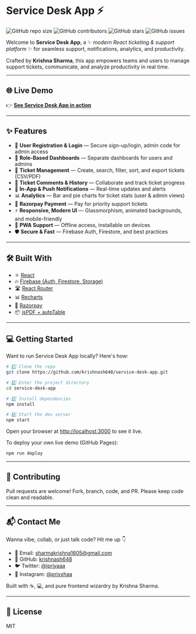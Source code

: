 # Service Desk App ⚡️

![GitHub repo size](https://img.shields.io/github/repo-size/krishnash648/service-desk-app)
![GitHub contributors](https://img.shields.io/github/contributors/krishnash648/service-desk-app)
![GitHub stars](https://img.shields.io/github/stars/krishnash648/service-desk-app?style=social)
![GitHub issues](https://img.shields.io/github/issues/krishnash648/service-desk-app)

Welcome to **Service Desk App**, a ✨ _modern React ticketing & support platform_ ✨ for seamless support, notifications, analytics, and productivity.

Crafted by **Krishna Sharma**, this app empowers teams and users to manage support tickets, communicate, and analyze productivity in real time.

---

## 🌐 Live Demo

👉 [**See Service Desk App in action**](https://service-desk-app-vegu.vercel.app/login)

---

## ✨ Features

- 🔐 **User Registration & Login** — Secure sign-up/login, admin code for admin access
- 👤 **Role-Based Dashboards** — Separate dashboards for users and admins
- 📝 **Ticket Management** — Create, search, filter, sort, and export tickets (CSV/PDF)
- 💬 **Ticket Comments & History** — Collaborate and track ticket progress
- 🔔 **In-App & Push Notifications** — Real-time updates and alerts
- 📊 **Analytics** — Bar and pie charts for ticket stats (user & admin views)
- 💸 **Razorpay Payment** — Pay for priority support tickets
- ⚡ **Responsive, Modern UI** — Glassmorphism, animated backgrounds, and mobile-friendly
- 📱 **PWA Support** — Offline access, installable on devices
- 🛡️ **Secure & Fast** — Firebase Auth, Firestore, and best practices

---

## 🛠️ Built With

- ⚛️ [React](https://reactjs.org/)
- 🔥 [Firebase (Auth, Firestore, Storage)](https://firebase.google.com/)
- 🛣️ [React Router](https://reactrouter.com/)
- 📊 [Recharts](https://recharts.org/)
- 💸 [Razorpay](https://razorpay.com/)
- 📦 [jsPDF + autoTable](https://github.com/parallax/jsPDF)

---

## 💻 Getting Started

Want to run Service Desk App locally? Here's how:

```bash
# 1️⃣ Clone the repo
git clone https://github.com/krishnash648/service-desk-app.git

# 2️⃣ Enter the project directory
cd service-desk-app

# 3️⃣ Install dependencies
npm install

# 4️⃣ Start the dev server
npm start
```

Open your browser at [http://localhost:3000](http://localhost:3000) to see it live.

To deploy your own live demo (GitHub Pages):
```bash
npm run deploy
```

---

## 🤝 Contributing

Pull requests are welcome! Fork, branch, code, and PR. Please keep code clean and readable.

---

## 📬 Contact Me

Wanna vibe, collab, or just talk code? Hit me up 👇

- 📧 Email: sharmakrishna1605@gmail.com  
- 🐙 GitHub: [krishnash648](https://github.com/krishnash648)
- 🐦 Twitter: [@ipriyaaa](https://twitter.com/ipriyaaa)
- 📸 Instagram: [@priyxhaa](https://instagram.com/priyxhaa)

Built with ☕, 💻, and pure frontend wizardry by Krishna Sharma.

---

## 📝 License

MIT
